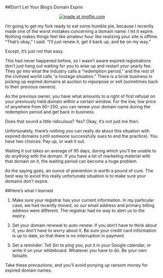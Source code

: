 ##Don’t Let Your Blog’s Domain Expire


<p><center><a href="https://imgflip.com/i/e7ytn"><img src="https://i.imgflip.com/e7ytn.jpg" title="made at imgflip.com"/></a></center></p>



<p>I’m going to get my fork ready to eat some humble pie, because I recently made one of the worst mistakes concerning a domain name: I let it expire. Nothing makes things feel like amateur hour like realizing your site is offline. “That’s okay,” I said. “I’ll just renew it, get it back up, and be on my way.”


Except, it’s just not that easy. 


This had never happened before, so I wasn’t aware expired registrations don’t just hang out waiting for you to wise up and restart your yearly fee. They go into what the industry calls a “redemption period,” and the rest of the civilized world calls “a hostage situation.” There is a brisk business in picking up expired domains at auction to repurpose or sell (sometimes back to their previous owners). 


As the previous owner, you have what amounts to a right of first refusal on your previously held domain within a certain window. For the low, low price of anywhere from $80-$250, you can renew your domain name during the redemption period and get back in business.


Does that sound a little ridiculous? Yes? Okay, it’s not just me then. 


Unfortunately, there’s nothing you can really do about this situation with expired domains (until someone successfully sues to end the practice). You have two choices: Pay up, or wait it out.


Waiting it out takes an average of 95 days, during which you’ll be unable to do anything with the domain. If you have a lot of marketing material with that domain on it, the waiting period can become a huge problem. 


As the saying goes, an ounce of prevention is worth a pound of cure. The best way to avoid this really unfortunate situation is to make sure your domains don’t expire. 


##Here’s what I learned


1. Make sure your registrar has your current information. In my particular case, we had recently moved, so our email address and primary billing address were different. The registrar had no way to alert us to the expiry.


2. Set your domain renewal to auto-renew: If you don’t have to think about it, you don’t have to worry about it. Be sure your credit card information is up to date, so that there is no interruption in payment. 


3. Set a reminder: Tell Siri to ping you, put it in your Google calendar, or write it on your whiteboard. Whatever you have to do. Be your own failsafe. 


Take these precautions, and you’ll avoid ponying up ransom money for expired domain names. 
